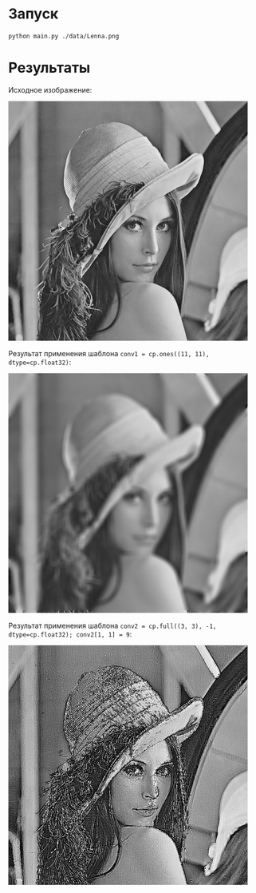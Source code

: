 # Запуск
```
python main.py ./data/Lenna.png
```

# Результаты
Исходное изображение:

![image](data/Lenna.png)

Результат применения шаблона `conv1 = cp.ones((11, 11), dtype=cp.float32)`:

![image](data/result_1.png)

Результат применения шаблона `conv2 = cp.full((3, 3), -1, dtype=cp.float32); conv2[1, 1] = 9`:

![image](data/result_2.png)
